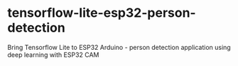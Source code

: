 # tensorflow-lite-esp32-person-detection
Bring Tensorflow Lite to ESP32 Arduino - person detection application using deep learning with ESP32 CAM
